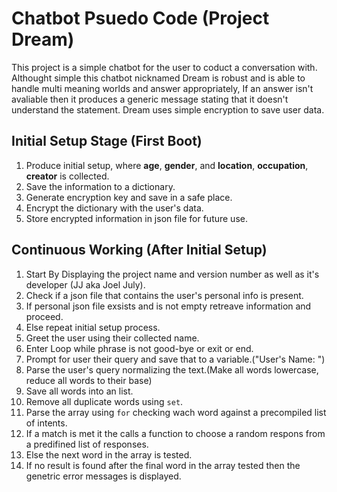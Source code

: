 # Chatbot Psuedo Code (**Project Dream**)

This project is a simple chatbot for the user to coduct a conversation with. Althought simple this chatbot nicknamed Dream is robust and is able to handle multi meaning worlds and answer appropriately, If an answer isn't avaliable then it produces a generic message stating that it doesn't understand the statement. Dream uses simple encryption to save user data.

## Initial Setup Stage (First Boot)

1. Produce initial setup, where **age**, **gender**, and **location**, **occupation**, **creator** is collected.
2. Save the information to a dictionary.
3. Generate encryption key and save in a safe place.
4. Encrypt the dictionary with the user's data.
5. Store encrypted information in json file for future use.


## Continuous Working (After Initial Setup)

1. Start By Displaying the project name and version number as well as it's developer (JJ aka Joel July).
2. Check if a json file that contains the user's personal info is present.
3. If personal json file exsists and is not empty retreave information and proceed.
4. Else repeat initial setup process. 
5. Greet the user using their collected name.
6. Enter Loop while phrase is not good-bye or exit or end.
7. Prompt for user their query and save that to a variable.("User's Name: ")
8. Parse the user's query normalizing the text.(Make all words lowercase, reduce all words to their base)
9. Save all words into an list.
10. Remove all duplicate words using `set`.
11. Parse the array using `for` checking wach word against a precompiled list of intents.
12. If a match is met it the calls a function to choose a random respons from a predifined list of responses.
13. Else the next word in the array is tested.
14. If no result is found after the final word in the array tested then the genetric error messages is displayed.


